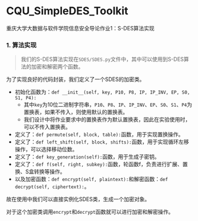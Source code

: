 # CQU_SimpleDES_Toolkit
重庆大学大数据与软件学院信息安全导论作业1：S-DES算法实现

### 1. 算法实现

> 我们的S-DES算法实现在`SDES/SDES.py`文件中，其中可以使用到S-DES算法的加密和解密两个函数。 

为了实现良好的代码封装，我们定义了一个SDES的加密类。

- 初始化函数为：`def __init__(self, key, P10, P8, IP, IP_INV, EP, S0, S1, P4):`
  - 其中`key`为10位二进制字符串，`P10`、`P8`、`IP`、`IP_INV`、`EP`、`S0`、`S1`、`P4`为置换表，如果不传入，则使用默认的置换表。
  - 我们设计中将作业要求中的置换表作为默认置换表，因此在实验使用时，可以不传入置换表。
- 定义了：`def permute(self, block, table):`函数，用于实现置换操作。
- 定义了：`def left_shift(self, block, shifts):`函数，用于实现循环左移操作，可以选择移动位数。
- 定义了：`def key_generation(self):`函数，用于生成子密钥。
- 定义了：`def f(self, right, subkey):`函数，轮函数f，负责进行扩展、置换、S盒转换等操作。
- 以及加密函数：`def encrypt(self, plaintext):`和解密函数：`def decrypt(self, ciphertext):`。 

故在使用中我们可以直接实例化SDES类，生成一个加密对象。

对于这个加密类调用`encrypt`和`decrypt`函数就可以进行加密和解密操作。